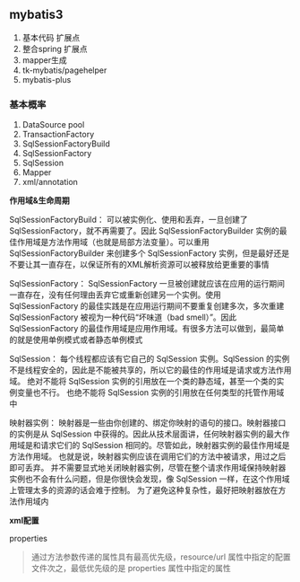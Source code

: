 ## mybatis3
1. 基本代码 扩展点
2. 整合spring 扩展点
3. mapper生成
4. tk-mybatis/pagehelper
5. mybatis-plus


### 基本概率
1. DataSource  pool
2. TransactionFactory
3. SqlSessionFactoryBuild
4. SqlSessionFactory
5. SqlSession
6. Mapper 
7. xml/annotation

**作用域&生命周期**

SqlSessionFactoryBuild：
可以被实例化、使用和丢弃，一旦创建了 SqlSessionFactory，就不再需要了。因此 SqlSessionFactoryBuilder 实例的最佳作用域是方法作用域（也就是局部方法变量）。可以重用 SqlSessionFactoryBuilder 来创建多个 SqlSessionFactory 实例，但是最好还是不要让其一直存在，以保证所有的XML解析资源可以被释放给更重要的事情

SqlSessionFactory：
SqlSessionFactory 一旦被创建就应该在应用的运行期间一直存在，没有任何理由丢弃它或重新创建另一个实例。使用 SqlSessionFactory 的最佳实践是在应用运行期间不要重复创建多次，多次重建 SqlSessionFactory 被视为一种代码“坏味道（bad smell）”。因此 SqlSessionFactory 的最佳作用域是应用作用域。有很多方法可以做到，最简单的就是使用单例模式或者静态单例模式

SqlSession：
每个线程都应该有它自己的 SqlSession 实例。SqlSession 的实例不是线程安全的，因此是不能被共享的，所以它的最佳的作用域是请求或方法作用域。 绝对不能将 SqlSession 实例的引用放在一个类的静态域，甚至一个类的实例变量也不行。 也绝不能将 SqlSession 实例的引用放在任何类型的托管作用域中

映射器实例：
映射器是一些由你创建的、绑定你映射的语句的接口。映射器接口的实例是从 SqlSession 中获得的。因此从技术层面讲，任何映射器实例的最大作用域是和请求它们的 SqlSession 相同的。尽管如此，映射器实例的最佳作用域是方法作用域。 也就是说，映射器实例应该在调用它们的方法中被请求，用过之后即可丢弃。 并不需要显式地关闭映射器实例，尽管在整个请求作用域保持映射器实例也不会有什么问题，但是你很快会发现，像 SqlSession 一样，在这个作用域上管理太多的资源的话会难于控制。 为了避免这种复杂性，最好把映射器放在方法作用域内

**xml配置**

properties
> 通过方法参数传递的属性具有最高优先级，resource/url 属性中指定的配置文件次之，最低优先级的是 properties 属性中指定的属性

    
